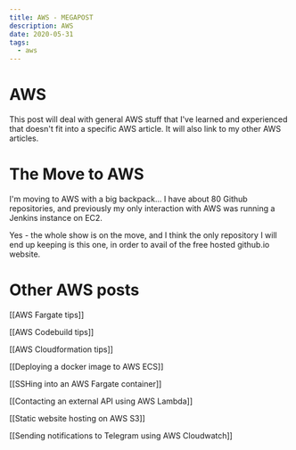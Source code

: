 ```yaml
---
title: AWS - MEGAPOST
description: AWS
date: 2020-05-31
tags:
  - aws
---
```


# AWS
This post will deal with general AWS stuff that I've learned and experienced that doesn't fit into a specific AWS article. It will also link to my other AWS articles.

# The Move to AWS

I'm moving to AWS with a big backpack... I have about 80 Github repositories,
and previously my only interaction with AWS was running a Jenkins instance on
EC2.

Yes - the whole show is on the move, and I think the only repository I will end
up keeping is this one, in order to avail of the free hosted github.io website.

# Other AWS posts

[[AWS Fargate tips]]

[[AWS Codebuild tips]]

[[AWS Cloudformation tips]]

[[Deploying a docker image to AWS ECS]]

[[SSHing into an AWS Fargate container]]

[[Contacting an external API using AWS Lambda]]

[[Static website hosting on AWS S3]]

[[Sending notifications to Telegram using AWS Cloudwatch]]